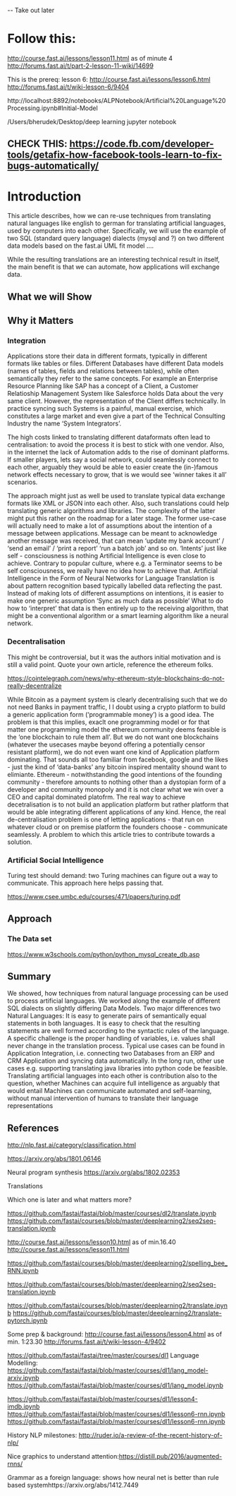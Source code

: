-- Take out later
# Follow this: 

http://course.fast.ai/lessons/lesson11.html as of minute 4
http://forums.fast.ai/t/part-2-lesson-11-wiki/14699

This is the prereq:
lesson 6: http://course.fast.ai/lessons/lesson6.html
http://forums.fast.ai/t/wiki-lesson-6/9404

http://localhost:8892/notebooks/ALPNotebook/Artificial%20Language%20Processing.ipynb#Initial-Model

/Users/bherudek/Desktop/deep learning
jupyter notebook

CHECK THIS: https://code.fb.com/developer-tools/getafix-how-facebook-tools-learn-to-fix-bugs-automatically/
---
# Introduction

This article describes, how we can re-use techniques from translating natural languages like english to german for translating artificial languages, used by computers into each other. Specifically, we will use the example of two SQL (standard query language) dialects (mysql and ?) on two different data models based on the fast.ai UML fit model ….

While the resulting translations are an interesting technical result in itself, the main benefit is that we can automate, how applications will exchange data.

## What we will Show
## Why it Matters
### Integration 

Applications store their data in different formats, typically in different formats like tables or files. Different Databases have different Data models (names of tables, fields and relations between tables), while often semantically they refer to the same concepts. For example an Enterprise Resource Planning like SAP has a concept of a Client, a Customer Relatioship Management System like Salesforce holds Data about the very same client. However, the representation of the Client differs technically. In practice syncing such Systems is a painful, manual exercise, which constitutes a large market and even give a part of the Technical Consulting Industry the name ‘System Integrators’. 

The high costs linked to translating different dataformats often lead to centralisation: to avoid the process it is best to stick with one vendor. Also, in the internet the lack of Automation adds to the rise of dominant platforms. If smaller players, lets say a social network, could seamlessly connect to each other, arguably they would be able to easier create the (in-)famous network effects necessary to grow, that is we would see ‘winner takes it all’ scenarios.

The approach might just as well be used to translate typical data exchange formats like XML or JSON into each other. Also, such translations could help translating generic algorithms and libraries. The complexity of the latter might put this rather on the roadmap for a later stage. The former use-case will actually need to make a lot of assumptions about the intention of a message between applications. Message can be meant to acknowledge another message was received, that can mean ‘update my bank account’ / ‘send an email’ / ‘print a report’ ‘run a batch job’ and so on. ‘Intents’ just like self - consciousness is nothing Artificial Intelligence is even close to achieve. Contrary to popular culture, where e.g. a Terminator seems to be self consciousness, we really have no idea how to achieve that. Artificial Intelligence in the Form of Neural Networks for Language Translation is about pattern recognition based typically labelled data reflecting the past.
Instead of making lots of different assumptions on intentions, it is easier to make one generic assumption ‘Sync as much data as possible’ What to do how to ‘interpret’ that data is then entirely up to the receiving algorithm, that might be a conventional algorithm or a smart learning algorithm like a neural network.

### Decentralisation

This might be controversial, but it was the authors initial motivation and is still a valid point.
Quote your own article, reference the ethereum folks.

https://cointelegraph.com/news/why-ethereum-style-blockchains-do-not-really-decentralize

While Bitcoin as a payment system is clearly decentralising such that we do not need Banks in payment traffic, I I doubt using a crypto platform to build a generic application form (‘programmable money’) is a good idea. The problem is that this implies, exaclt one programming model or for that matter one programming model the ethereum community deems feasible is the ‘one blockchain to rule them all’. But we do not want one blockchains (whatever the usecases maybe beyond offering a potentially censor resistant platform), we do not even want one kind of Application platform dominating. That sounds all too familiar from facebook, google and the likes - just the kind of ‘data-banks’ any bitcoin inspired mentality shound want to elimiante. Ethereum - notwithstanding the good intentions of the founding community - therefore amounts to nothing other than a dystopian form of a developer and community monopoly and it is not clear what we win over a CEO and capital dominated platofrm. The real way to achieve decetralisation is to not build an application platform but rather platform that would be able integrating different applications of any kind. Hence, the real de-centralisation problem is one of letting applications - that run on whatever cloud or on premise platform the founders choose - communicate seamlessly. A problem to which this article tries to contribute towards a solution.

### Artificial Social Intelligence

Turing test should demand: two Turing machines can figure out a way to communicate. This approach here helps passing that.

https://www.csee.umbc.edu/courses/471/papers/turing.pdf
## Approach

### The Data set

https://www.w3schools.com/python/python_mysql_create_db.asp


## Summary

We showed, how techniques from natural language processing can be used to process artificial languages. We worked along the example of different SQL dialects on slightly differing Data Models. Two major differences two Natural Languages: It is easy to generate pairs of semantically equal statements in both languages. It is easy to check that the resulting statements are well formed according to the syntactic rules of the language. A specific challenge is the proper handling of variables, i.e. values shall never change in the translation process.
Typical use cases can be found in Application Integration, i.e. connecting two Databases from an ERP and CRM Application and syncing data automatically. In the long run, other use cases e.g. supporting translating java libraries into python code be feasible. Translating artificial languages into each other is  contribution also to the question, whether Machines can acquire full intelligence as arguably that would entail Machines can communicate automated and self-learning, without manual intervention of humans to translate their language representations

## References

http://nlp.fast.ai/category/classification.html

https://arxiv.org/abs/1801.06146

Neural program synthesis
https://arxiv.org/abs/1802.02353


Translations

Which one is later and what matters more?

https://github.com/fastai/fastai/blob/master/courses/dl2/translate.ipynb
https://github.com/fastai/courses/blob/master/deeplearning2/seq2seq-translation.ipynb



http://course.fast.ai/lessons/lesson10.html as of min.16.40
http://course.fast.ai/lessons/lesson11.html


https://github.com/fastai/courses/blob/master/deeplearning2/spelling_bee_RNN.ipynb

https://github.com/fastai/courses/blob/master/deeplearning2/seq2seq-translation.ipynb


https://github.com/fastai/courses/blob/master/deeplearning2/translate.ipynb
https://github.com/fastai/courses/blob/master/deeplearning2/translate-pytorch.ipynb


Some prep & background:
http://course.fast.ai/lessons/lesson4.html  as of min. 1:23.30 
	http://forums.fast.ai/t/wiki-lesson-4/9402

https://github.com/fastai/fastai/tree/master/courses/dl1
Language Modelling: https://github.com/fastai/fastai/blob/master/courses/dl1/lang_model-arxiv.ipynb
https://github.com/fastai/fastai/blob/master/courses/dl1/lang_model.ipynb

https://github.com/fastai/fastai/blob/master/courses/dl1/lesson4-imdb.ipynb
https://github.com/fastai/fastai/blob/master/courses/dl1/lesson6-rnn.ipynb
https://github.com/fastai/fastai/blob/master/courses/dl1/lesson6-rnn.ipynb

History NLP milestones: http://ruder.io/a-review-of-the-recent-history-of-nlp/

Nice graphics to understand attention:https://distill.pub/2016/augmented-rnns/

Grammar as a foreign language: shows how neural net is better than rule based systemhttps://arxiv.org/abs/1412.7449

